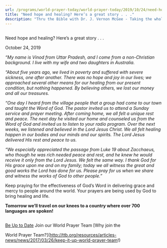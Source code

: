 ```yaml
---
url: /programs/world-prayer-today/world-prayer-today/2019/10/24/need-hope-and-healing-here-s-a-great-story-.-.-
title: "Need hope and healing? Here’s a great story . . ."
description: "Thru the Bible with Dr. J. Vernon McGee - Taking the whole Word to the whole world"
---
```







## 
 Need hope and healing? Here’s a great story . . .


October 24, 2019




*“My name is Vinod from Uttar Pradesh, and I come from a non-Christian background. I live with my wife and two daughters in Australia.*


*“About five years ago, we lived in poverty and suffered with severe sickness, one after another. There was no hope and joy in our lives; we approached several other means for our healing from our present condition, but nothing happened. By believing others, we lost our money and all our treasures.* 


*“One day I heard from the village people that a group had come to our town and taught the Word of God. The pastor invited us to attend a Sunday service and prayer meeting. After coming home, we all felt a unique rest and peace. The next day he visited our home and counseled us from the Word of God and invited us to listen to your radio program. Over the next weeks, we listened and believed in the Lord Jesus Christ. We all felt healing happen in our bodies and our minds and our spirits. The Lord Jesus delivered His rest and peace to us.*


*“We especially appreciated the passage from Luke 19 about Zacchaeus, who though he was rich needed peace and rest, and he knew he would receive it only from the Lord Jesus. We felt the same way. I thank God for His grace upon me and on my family; today we all witness the great and good works the Lord has done for us. Please pray for us when we share and witness the works of God to other people.”*


Keep praying for the effectiveness of God’s Word in delivering grace and mercy to people around the world. Your prayers are being used by God to bring healing and life. 


**Tomorrow we’ll travel on our knees to a country where over **700** languages are spoken!**







## 




[Be Up to Date](http://feeds.feedburner.com/WorldPrayerToday "World Prayer Today RSS Feed")
Join our World Prayer Team
[Why join the  

World Prayer Team?](http://ttb.org/resources/articles-news/news/2017/03/26/keep-it-up-world-prayer-team!)




